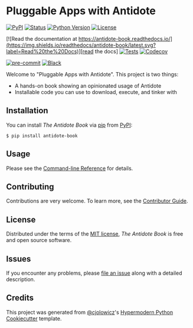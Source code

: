 # Pluggable Apps with Antidote

[![PyPI](https://img.shields.io/pypi/v/antidote-book.svg)][pypi_]
[![Status](https://img.shields.io/pypi/status/antidote-book.svg)][status]
[![Python Version](https://img.shields.io/pypi/pyversions/antidote-book)][python version]
[![License](https://img.shields.io/pypi/l/antidote-book)][license]

[![Read the documentation at https://antidote-book.readthedocs.io/](https://img.shields.io/readthedocs/antidote-book/latest.svg?label=Read%20the%20Docs)][read the docs]
[![Tests](https://github.com/pauleveritt/antidote-book/workflows/Tests/badge.svg)][tests]
[![Codecov](https://codecov.io/gh/pauleveritt/antidote-book/branch/main/graph/badge.svg)][codecov]

[![pre-commit](https://img.shields.io/badge/pre--commit-enabled-brightgreen?logo=pre-commit&logoColor=white)][pre-commit]
[![Black](https://img.shields.io/badge/code%20style-black-000000.svg)][black]

[pypi_]: https://pypi.org/project/antidote-book/
[status]: https://pypi.org/project/antidote-book/
[python version]: https://pypi.org/project/antidote-book
[read the docs]: https://antidote-book.readthedocs.io/
[tests]: https://github.com/pauleveritt/antidote-book/actions?workflow=Tests
[codecov]: https://app.codecov.io/gh/pauleveritt/antidote-book
[pre-commit]: https://github.com/pre-commit/pre-commit
[black]: https://github.com/psf/black

Welcome to "Pluggable Apps with Antidote".
This project is two things:

- A hands-on book showing an opinionated usage of Antidote
- Installable code you can use to download, execute, and tinker with

## Installation

You can install _The Antidote Book_ via [pip] from [PyPI]:

```console
$ pip install antidote-book
```

## Usage

Please see the [Command-line Reference] for details.

## Contributing

Contributions are very welcome.
To learn more, see the [Contributor Guide].

## License

Distributed under the terms of the [MIT license][license],
_The Antidote Book_ is free and open source software.

## Issues

If you encounter any problems,
please [file an issue] along with a detailed description.

## Credits

This project was generated from [@cjolowicz]'s [Hypermodern Python Cookiecutter] template.

[@cjolowicz]: https://github.com/cjolowicz
[pypi]: https://pypi.org/
[hypermodern python cookiecutter]: https://github.com/cjolowicz/cookiecutter-hypermodern-python
[file an issue]: https://github.com/pauleveritt/antidote-book/issues
[pip]: https://pip.pypa.io/

<!-- github-only -->

[license]: https://github.com/pauleveritt/antidote-book/blob/main/LICENSE
[contributor guide]: https://github.com/pauleveritt/antidote-book/blob/main/CONTRIBUTING.md
[command-line reference]: https://antidote-book.readthedocs.io/en/latest/usage.html
